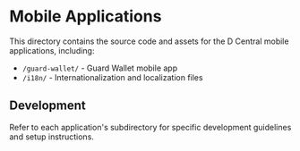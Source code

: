 # Mobile Applications

This directory contains the source code and assets for the D Central mobile applications, including:

- `/guard-wallet/` - Guard Wallet mobile app
- `/i18n/` - Internationalization and localization files

## Development

Refer to each application's subdirectory for specific development guidelines and setup instructions.
